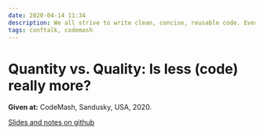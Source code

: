 ```yaml
---
date: 2020-04-14 11:34
description: We all strive to write clean, concise, reusable code. Everyone's had a moment of looking at a 500-line file or a 50-line method and thinking, "This is just too much code!" There can be real joy in breaking a giant mess into small, tidy bits. But when does the quest for brevity lead us into a swamp of complication? Is there such thing as too LITTLE code? Can a method that does too little be just as dangerous as one that does too much? When we treat deleting lines of code as a good thing in and of itself, we run the risk of creating code that's harder to understand. Let's find the balance between extreme loquacity and excessive concision and then navigate the sensible middle path between less and more.
tags: conftalk, codemash
---
```

# Quantity vs. Quality: Is less (code) really more? 

__Given at:__ CodeMash, Sandusky, USA, 2020.

[Slides and notes on github](https://github.com/northofnormal/ConferenceTalks/blob/master/qualityvsquantity.pdf)
